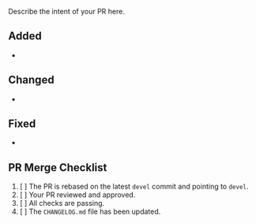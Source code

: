 Describe the intent of your PR here.

## Added
- 

## Changed
- 

## Fixed
- 

## PR Merge Checklist

1. [ ] The PR is rebased on the latest `devel` commit and pointing to `devel`.
2. [ ] Your PR reviewed and approved.
3. [ ] All checks are passing.
4. [ ] The `CHANGELOG.md` file has been updated.
